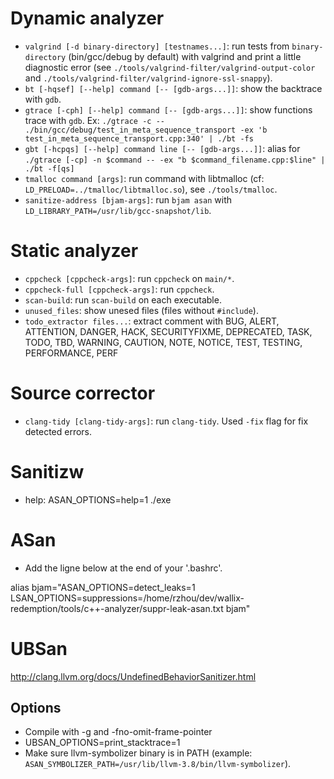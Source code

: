 # Dynamic analyzer

- `valgrind [-d binary-directory] [testnames...]`: run tests from `binary-directory` (bin/gcc/debug by default) with valgrind and print a little diagnostic error (see `./tools/valgrind-filter/valgrind-output-color` and `./tools/valgrind-filter/valgrind-ignore-ssl-snappy`).
- `bt [-hqsef] [--help] command [-- [gdb-args...]]`: show the backtrace with `gdb`.
- `gtrace [-cph] [--help] command [-- [gdb-args...]]`: show functions trace with `gdb`.
Ex: `./gtrace -c -- ./bin/gcc/debug/test_in_meta_sequence_transport -ex 'b test_in_meta_sequence_transport.cpp:340' | ./bt -fs`
- `gbt [-hcpqs] [--help] command line [-- [gdb-args...]]`: alias for `./gtrace [-cp] -n $command -- -ex "b $command_filename.cpp:$line" | ./bt -f[qs]`
- `tmalloc command [args]`: run command with libtmalloc (cf: `LD_PRELOAD=../tmalloc/libtmalloc.so`), see `./tools/tmalloc`.
- `sanitize-address [bjam-args]`: run `bjam asan` with `LD_LIBRARY_PATH=/usr/lib/gcc-snapshot/lib`.

# Static analyzer

- `cppcheck [cppcheck-args]`: run `cppcheck` on `main/*`.
- `cppcheck-full [cppcheck-args]`: run `cppcheck`.
- `scan-build`: run `scan-build` on each executable.
- `unused_files`: show unesed files (files without `#include`).
- `todo_extractor files...`: extract comment with BUG, ALERT, ATTENTION, DANGER, HACK, SECURITYFIXME, DEPRECATED, TASK, TODO, TBD, WARNING, CAUTION, NOTE, NOTICE, TEST, TESTING, PERFORMANCE, PERF

# Source corrector

- `clang-tidy [clang-tidy-args]`: run `clang-tidy`. Used `-fix` flag for fix detected errors.

# Sanitizw

 - help: ASAN_OPTIONS=help=1 ./exe

# ASan

- Add the ligne below at the end of your '.bashrc'.

alias bjam="ASAN_OPTIONS=detect_leaks=1 LSAN_OPTIONS=suppressions=/home/rzhou/dev/wallix-redemption/tools/c++-analyzer/suppr-leak-asan.txt bjam"

# UBSan

http://clang.llvm.org/docs/UndefinedBehaviorSanitizer.html

## Options

- Compile with -g and -fno-omit-frame-pointer
- UBSAN_OPTIONS=print_stacktrace=1
- Make sure llvm-symbolizer binary is in PATH (example: `ASAN_SYMBOLIZER_PATH=/usr/lib/llvm-3.8/bin/llvm-symbolizer`).
